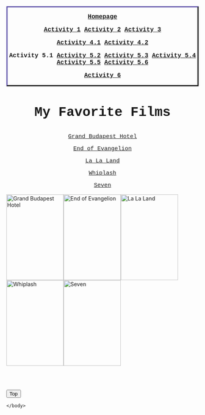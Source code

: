 <html>
    <head>
        <title>
            Favorite Movies by Ninna Alessandra Santiago
        </title>
        <meta name="student" content="Ninna Alessandra Santiago">
        <meta name="description" content="Links">
        <meta name="keywords" content="HTML">
        <style>
            .myDiv {
              border: 3px outset rgb(48, 42, 85); 
              text-align: center;
            }
            </style>
    </head>
    <body>
        <div class="myDiv" style="font-family: 'Courier New'; font-size: 12pt; text-align: center;"><b>
            <p>
                <a href="Index.html" target="_blank">Homepage</a>
            </p>
            <p>
                <a href="Index1.html" target="_blank">Activity 1</a>
                <a href="Index2.html" target="_blank">Activity 2</a>
                <a href="Index3.html" target="_blank">Activity 3</a>
            </p>
            <p>
                <a href="Index4.html" target="_blank">Activity 4.1</a>
                <a href="Index5.html" target="_blank">Activity 4.2</a>
            </p>
            <p>
                Activity 5.1
                <a href="Index7.html" target="_blank">Activity 5.2</a>
                <a href="Index8.html" target="_blank">Activity 5.3</a>
                <a href="Index9.html" target="_blank">Activity 5.4</a>
                <a href="Index10.html" target="_blank">Activity 5.5</a>
                <a href="Index11.html" target="_blank">Activity 5.6</a>
            </p>
            <p>
                <a href="Index12.html" target="_blank">Activity 6</a>
            </p>
            </b>
            </div>
        <h3 style="font-size: 35px; font-family: 'Courier New'; text-align: center;">
            My Favorite Films
        </h3>
        <p style="font-family: 'courier new'; font-size: 15px; text-align: center;">
            <a href="Exercise7a P2.html" target="_blank">
                Grand Budapest Hotel
            </a></p>
        <p style="font-family: 'courier new'; font-size: 15px; text-align: center;">
            <a href="Exercise7a P3.html" target="_blank">
                End of Evangelion
            </a></p>
        <p style="font-family: 'courier new'; font-size: 15px; text-align: center;">
            <a href="Exercise7a P4.html" target="_blank">
                La La Land
            </a></p>
        <p style="font-family: 'courier new'; font-size: 15px; text-align: center;">
        <a href="Exercise7a P5.html" target="_blank">
            Whiplash
        </a></p>
        <p style="font-family: 'courier new'; font-size: 15px; text-align: center;">
            <a href="Exercise7a P6.html" target="_blank">
                Seven
            </a></p>
        <table>
            <tr style="column-span: 5; ">
        <img src="Grand Budapest Hotel.jpg" alt="Grand Budapest Hotel" width="150" height="225">
        <img src="End of Evangelion.jpg" alt="End of Evangelion" width="150" height="225">
        <img src="La La Land.jpg" alt="La La Land" width="150" height="225">
        <img src="Whiplash.jpg" alt="Whiplash" width="150" height="225">
        <img src="Seven.jpg" alt="Seven" width="150" height="225">
            </tr>
        </table>
        <br>
        <p><button onclick="topFunction()" id="myBtn" title="Go to top">Top</button></p>

    </body>
</html>
